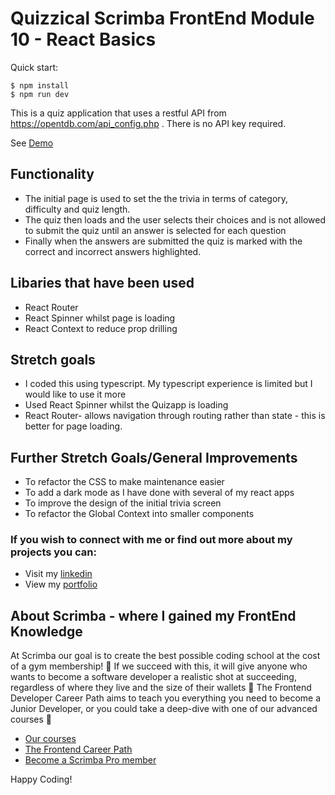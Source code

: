 # Quizzical Scrimba FrontEnd Module 10 - React Basics

Quick start:

```
$ npm install
$ npm run dev
````

This is a quiz application that uses a restful API from https://opentdb.com/api_config.php . There is no API key required.

See [Demo](https://get-quizzical.netlify.app/)

## Functionality
- The initial page is used to set the the trivia in terms of category, difficulty and quiz length.
- The quiz then loads and the user selects their choices and is not allowed to submit the quiz until an answer is selected for each question
- Finally when the answers are submitted the quiz is marked with the correct and incorrect answers highlighted.

## Libaries that have been used
- React Router
- React Spinner whilst page is loading
- React Context to reduce prop drilling

## Stretch goals
- I coded this using typescript. My typescript experience is limited but I would like to use it more
- Used React Spinner whilst the Quizapp is loading
- React Router- allows navigation through routing rather than state - this is better for page loading. 

## Further Stretch Goals/General Improvements
- To refactor the CSS to make maintenance easier
- To add a dark mode as I have done with several of my react apps 
- To improve the design of the initial trivia screen
- To refactor the Global Context into smaller components 

### If you wish to connect with me or find out more about my projects you can:
- Visit my [linkedin](https://www.linkedin.com/in/shah-aowal-17b59653/)
- View my [portfolio](https://shahs-portfolio.netlify.app/)

## About Scrimba - where I gained my FrontEnd Knowledge

At Scrimba our goal is to create the best possible coding school at the cost of a gym membership! 💜
If we succeed with this, it will give anyone who wants to become a software developer a realistic shot at succeeding, regardless of where they live and the size of their wallets 🎉
The Frontend Developer Career Path aims to teach you everything you need to become a Junior Developer, or you could take a deep-dive with one of our advanced courses 🚀

- [Our courses](https://scrimba.com/allcourses)
- [The Frontend Career Path](https://scrimba.com/learn/frontend)
- [Become a Scrimba Pro member](https://scrimba.com/pricing)

Happy Coding!

